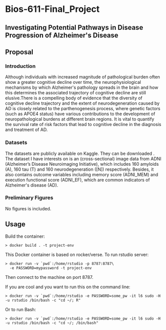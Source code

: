 # Bios-611-Final_Project

Investigating Potential Pathways in Disease Progression of Alzheimer's Disease
------------------------

Proposal
--------

### Introduction

Although individuals with increased magnitude of pathological burden often show a greater cognitive decline over time, the neurophysiological mechanisms by which Alzheimer's pathology spreads in the brain and how this determines the associated trajectory of cognitive decline are still elusive.There is a compelling body of evidence that the diversity of cognitive decline trajectory and the extent of neurodegeneration caused by AD is closely related to the parthenogenesis process, where genetic factors (such as APOE4 status) have various contributions to the development of neuropathological burdens at different brain regions. It is vital to quantify the survival rate of risk factors that lead to cognitive decline in the diagnosis and treatment of AD.


### Datasets

The datasets are publicly available on Kaggle. They can be downloaded [](https://adni.loni.usc.edu/data-samples/access-data/). The dataset I have interests on is an (cross-sectional) image data from ADNI (Alzheimer’s Disease Neuroimaging Initiative), which includes 160 amyloids (A), 160 tau (T) and 160 neurodegeneration ([N]) respectively. Besides, it also contains outcome variables including memory score (ADNI_MEM) and execution functional score (ADNI_EF), which are common indicators of Alzheimer's disease (AD).


### Preliminary Figures

No figures is included.


Usage
-----
Build the container:

    > docker build . -t project-env

This Docker container is based on rocker/verse. To run rstudio server:

    > docker run -v `pwd`:/home/rstudio -p 8787:8787\
      -e PASSWORD=mypassword -t project-env
      
Then connect to the machine on port 8787.

If you are cool and you want to run this on the command line:

    > docker run -v `pwd`:/home/rstudio -e PASSWORD=some_pw -it l6 sudo -H -u rstudio /bin/bash -c "cd ~/; R"
    
Or to run Bash:

    > docker run -v `pwd`:/home/rstudio -e PASSWORD=some_pw -it l6 sudo -H -u rstudio /bin/bash -c "cd ~/; /bin/bash"


